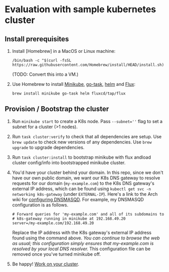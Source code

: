 # Evaluation with sample kubernetes cluster

## Install prerequisites
1. Install [Homebrew] in a MacOS or Linux machine:

   ```/bin/bash -c "$(curl -fsSL https://raw.githubusercontent.com/Homebrew/install/HEAD/install.sh)```

   (TODO: Convert this into a VM.)

2. Use Homebrew to install [Minikube](https://formulae.brew.sh/formula/minikube), [go-task](https://taskfile.dev/installation/#homebrew), [helm](https://helm.sh/docs/intro/install/#from-homebrew-macos) and [Flux](https://fluxcd.io/flux/installation/#install-the-flux-cli):

   ```brew install minikube go-task helm fluxcd/tap/flux```

## Provision / Bootstrap the cluster

1. Run `minikube start` to create a K8s node.
   Pass `--subnet=''` flag to set a subnet for a cluster (>1 nodes).

2. Run `task cluster:verify` to check that all dependencies are setup. Use `brew update` to check new versions of any dependencies. Use `brew upgrade` to upgrade dependencies.

3. Run `task cluster:install` to bootstrap minikube with flux andload cluster config/info into bootstrapped minikube cluster.

4. You'd have your cluster behind your domain. In this repo, since we don't have our own public domain, we want our K8s DNS gateway to resolve requests for our domain (``my-example.com``) to the K8s DNS gateway's external IP address, which can be found using ``kubectl get svc -n networking k8s-gateway`` (under ``EXTERNAL-IP``). Here's a link to the Arch wiki for [configuring DNSMASQD](https://wiki.archlinux.org/title/NetworkManager#Custom_dnsmasq_configuration). For example, my DNSMASQD configuration is as follows.

   ```
   # Forward queries for 'my-example.com' and all of its subdomains to
   # k8s-gateway running in minikube at 192.168.49.20
   server=/my-example.com/192.168.49.20
   ```

   Replace the IP address with the K8s gateway's external IP address found using the command above. _You can continue to browse the web as usual; this configuration simply ensures that my-example.com is resolved by your local DNS resolver._ This configuration file can be removed once you've turned minikube off.

5. Be happy! [Work on your cluster](../README.md#work-on-the-cluster).
